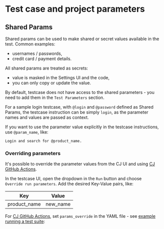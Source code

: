 # Test case and project parameters

## Shared Params

Shared params can be used to make shared or secret values available in the test. Common examples:
- usernames / passwords,
- credit card / payment details.

All shared params are treated as secrets:
- value is masked in the Settings UI and the code,
- you can only copy or update the value.

By default, testcase does not have access to the shared parameters - you need to add them in the `Test Parameters` section.

For a sample login testcase, with `@login` and `@password` defined as Shared Params, the testcase instruction can be simply `login`, as the parameter names and values are passed as context.

If you want to use the parameter value explicitly in the testcase instructions, use `@param_name`, like:

```
Login and search for @product_name.
```

### Overriding parameters

It's possible to override the parameter values from the CJ UI and using [CJ GitHub Actions](https://github.com/marketplace/actions/critical-journey).

In the testcase UI, open the dropdown in the `Run` button and choose `Override run parameters`. Add the desired Key-Value pairs, like:

| Key | Value |
| ----- | ---------- |
| product_name | new_name |


For [CJ GitHub Actions](https://github.com/marketplace/actions/critical-journey), set `params_override` in the YAML file - see [example running a test suite](https://github.com/marketplace/actions/critical-journey#example-usage-for-running-a-test-suite):